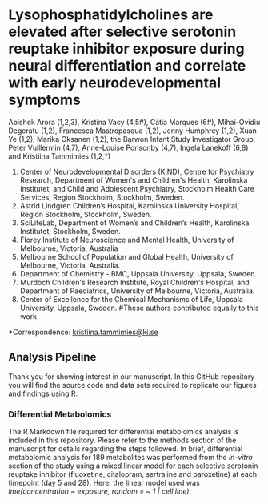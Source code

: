 # Lysophosphatidylcholines are elevated after selective serotonin reuptake inhibitor exposure during neural differentiation and correlate with early neurodevelopmental symptoms
Abishek Arora (1,2,3), Kristina Vacy (4,5#), Cátia Marques (6#), Mihai-Ovidiu Degeratu (1,2), Francesca Mastropasqua (1,2), Jenny Humphrey (1,2), Xuan Ye (1,2), Marika Oksanen (1,2), the Barwon Infant Study Investigator Group, Peter Vuillermin (4,7), Anne-Louise Ponsonby (4,7), Ingela Lanekoff (6,8) and Kristiina Tammimies (1,2,*) 

1. Center of Neurodevelopmental Disorders (KIND), Centre for Psychiatry Research, Department of Women's and Children's Health, Karolinska Institutet, and Child and Adolescent Psychiatry, Stockholm Health Care Services, Region Stockholm, Stockholm, Sweden. 
2. Astrid Lindgren Children’s Hospital, Karolinska University Hospital, Region Stockholm, Stockholm, Sweden. 
3. SciLifeLab, Department of Women’s and Children’s Health, Karolinska Institutet, Stockholm, Sweden. 
4. Florey Institute of Neuroscience and Mental Health, University of Melbourne, Victoria, Australia 
5. Melbourne School of Population and Global Health, University of Melbourne, Victoria, Australia. 
6. Department of Chemistry - BMC, Uppsala University, Uppsala, Sweden. 
7. Murdoch Children's Research Institute, Royal Children's Hospital, and Department of Paediatrics, University of Melbourne, Victoria, Australia. 
8. Center of Excellence for the Chemical Mechanisms of Life, Uppsala University, Uppsala, Sweden. 
#These authors contributed equally to this work

*Correspondence: [kristiina.tammimies@ki.se](mailto:kristiina.tammimies@ki.se)

## Analysis Pipeline

Thank you for showing interest in our manuscript. In this GitHub repository you will find the source code and data sets required to replicate our figures and findings using R.

### Differential Metabolomics

The R Markdown file required for differential metabolomics analysis is included in this repository. Please refer to the methods section of the manuscript for details regarding the steps followed. In brief, differential metabolomic analysis for 189 metabolites was performed from the *in-vitro* section of the study using a mixed linear model for each selective serotonin reuptake inhibitor (fluoxetine, citalopram, sertraline and paroxetine) at each timepoint (day 5 and 28). Here, the linear model used was *lme(concentration ~ exposure, random = ~ 1 | cell line)*.
